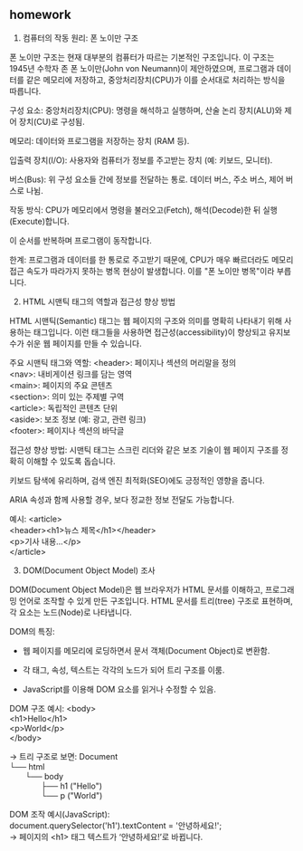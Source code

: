 ## homework

1. 컴퓨터의 작동 원리: 폰 노이만 구조

폰 노이만 구조는 현재 대부분의 컴퓨터가 따르는 기본적인 구조입니다. 이 구조는 1945년 수학자 존 폰 노이만(John von Neumann)이 제안하였으며, 프로그램과 데이터를 같은 메모리에 저장하고, 중앙처리장치(CPU)가 이를 순서대로 처리하는 방식을 따릅니다.

구성 요소:
중앙처리장치(CPU): 명령을 해석하고 실행하며, 산술 논리 장치(ALU)와 제어 장치(CU)로 구성됨.

메모리: 데이터와 프로그램을 저장하는 장치 (RAM 등).

입출력 장치(I/O): 사용자와 컴퓨터가 정보를 주고받는 장치 (예: 키보드, 모니터).

버스(Bus): 위 구성 요소들 간에 정보를 전달하는 통로. 데이터 버스, 주소 버스, 제어 버스로 나뉨.

작동 방식:
CPU가 메모리에서 명령을 불러오고(Fetch), 해석(Decode)한 뒤 실행(Execute)합니다.

이 순서를 반복하며 프로그램이 동작합니다.

한계:
프로그램과 데이터를 한 통로로 주고받기 때문에, CPU가 매우 빠르더라도 메모리 접근 속도가 따라가지 못하는 병목 현상이 발생합니다. 이를 "폰 노이만 병목"이라 부릅니다.



2. HTML 시맨틱 태그의 역할과 접근성 향상 방법

HTML 시맨틱(Semantic) 태그는 웹 페이지의 구조와 의미를 명확히 나타내기 위해 사용하는 태그입니다. 이런 태그들을 사용하면 접근성(accessibility)이 향상되고 유지보수가 쉬운 웹 페이지를 만들 수 있습니다.

주요 시맨틱 태그와 역할:
&lt;header&gt;: 페이지나 섹션의 머리말을 정의  
&lt;nav&gt;: 내비게이션 링크를 담는 영역  
&lt;main&gt;: 페이지의 주요 콘텐츠  
&lt;section&gt;: 의미 있는 주제별 구역  
&lt;article&gt;: 독립적인 콘텐츠 단위  
&lt;aside&gt;: 보조 정보 (예: 광고, 관련 링크)  
&lt;footer&gt;: 페이지나 섹션의 바닥글

접근성 향상 방법:
시맨틱 태그는 스크린 리더와 같은 보조 기술이 웹 페이지 구조를 정확히 이해할 수 있도록 돕습니다.

키보드 탐색에 유리하며, 검색 엔진 최적화(SEO)에도 긍정적인 영향을 줍니다.

ARIA 속성과 함께 사용할 경우, 보다 정교한 정보 전달도 가능합니다.

예시:
&lt;article&gt;  
  &lt;header&gt;&lt;h1&gt;뉴스 제목&lt;/h1&gt;&lt;/header&gt;  
  &lt;p&gt;기사 내용...&lt;/p&gt;  
&lt;/article&gt;



3. DOM(Document Object Model) 조사

DOM(Document Object Model)은 웹 브라우저가 HTML 문서를 이해하고, 프로그래밍 언어로 조작할 수 있게 만든 구조입니다. HTML 문서를 트리(tree) 구조로 표현하며, 각 요소는 노드(Node)로 나타냅니다.

DOM의 특징:
- 웹 페이지를 메모리에 로딩하면서 문서 객체(Document Object)로 변환함.

- 각 태그, 속성, 텍스트는 각각의 노드가 되어 트리 구조를 이룸.

- JavaScript를 이용해 DOM 요소를 읽거나 수정할 수 있음.

DOM 구조 예시:
&lt;body&gt;  
  &lt;h1&gt;Hello&lt;/h1&gt;  
  &lt;p&gt;World&lt;/p&gt;  
&lt;/body&gt;  

→ 트리 구조로 보면:
Document  
└── html  
  └── body  
    ├── h1 ("Hello")  
    └── p ("World")

DOM 조작 예시(JavaScript):  
document.querySelector('h1').textContent = '안녕하세요!';  
→ 페이지의 &lt;h1&gt; 태그 텍스트가 ‘안녕하세요!’로 바뀝니다.
